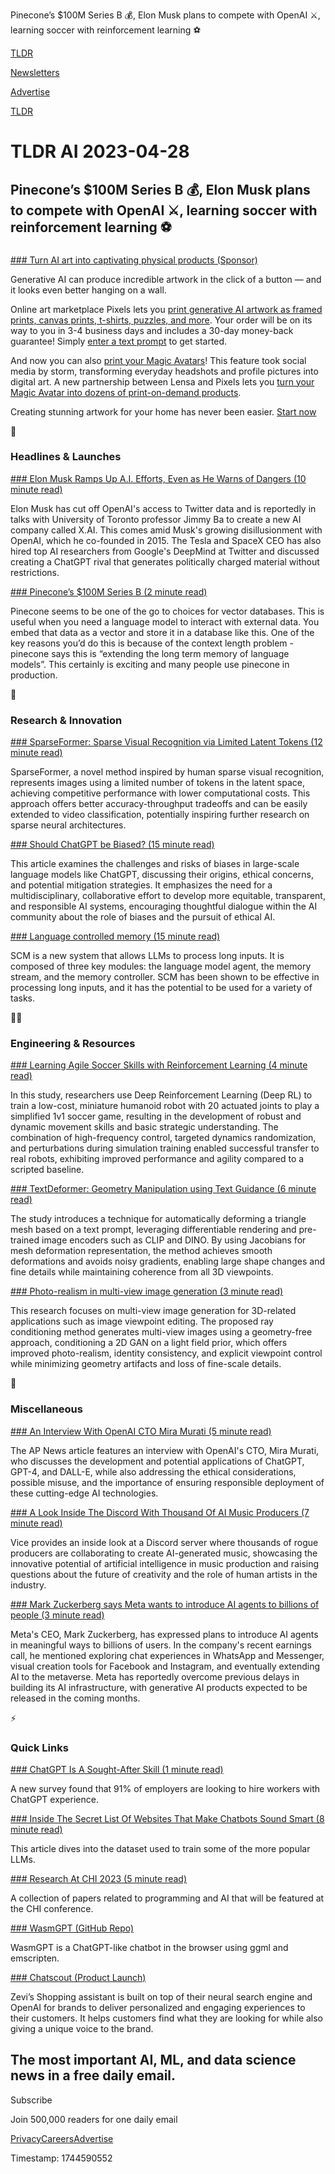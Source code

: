 Pinecone’s $100M Series B 💰, Elon Musk plans to compete with OpenAI ⚔️, learning soccer with reinforcement learning ⚽

[TLDR](/)

[Newsletters](/newsletters)

[Advertise](https://advertise.tldr.tech/)

[TLDR](/)

# TLDR AI 2023-04-28

## Pinecone’s $100M Series B 💰, Elon Musk plans to compete with OpenAI ⚔️, learning soccer with reinforcement learning ⚽

### 

[### Turn AI art into captivating physical products (Sponsor)](https://pixels.com/?utm_source=TLDR&amp;utm_medium=newsletter)

Generative AI can produce incredible artwork in the click of a button — and it looks even better hanging on a wall.

Online art marketplace Pixels lets you [print generative AI artwork as framed prints, canvas prints, t-shirts, puzzles, and more](https://pixels.com/print-ai-art?utm_source=TLDR&utm_medium=newsletter). Your order will be on its way to you in 3-4 business days and includes a 30-day money-back guarantee! Simply [enter a text prompt](https://pixels.com/print-ai-art?utm_source=TLDR&utm_medium=newsletter) to get started.

And now you can also [print your Magic Avatars](https://pixels.com/newsletters/display/lensa-prints.html?utm_source=TLDR&utm_medium=newsletter)! This feature took social media by storm, transforming everyday headshots and profile pictures into digital art. A new partnership between Lensa and Pixels lets you [turn your Magic Avatar into dozens of print-on-demand products](https://pixels.com/newsletters/display/lensa-prints.html?utm_source=TLDR&utm_medium=newsletter).

Creating stunning artwork for your home has never been easier. [Start now](https://pixels.com/print-ai-art?utm_source=TLDR&utm_medium=newsletter)

🚀

### Headlines & Launches

[### Elon Musk Ramps Up A.I. Efforts, Even as He Warns of Dangers (10 minute read)](https://www.nytimes.com/2023/04/27/technology/elon-musk-ai-openai.html?utm_source=tldrai)

Elon Musk has cut off OpenAI's access to Twitter data and is reportedly in talks with University of Toronto professor Jimmy Ba to create a new AI company called X.AI. This comes amid Musk's growing disillusionment with OpenAI, which he co-founded in 2015. The Tesla and SpaceX CEO has also hired top AI researchers from Google's DeepMind at Twitter and discussed creating a ChatGPT rival that generates politically charged material without restrictions.

[### Pinecone’s $100M Series B (2 minute read)](https://www.pinecone.io/learn/series-b/?utm_source=tldrai)

Pinecone seems to be one of the go to choices for vector databases. This is useful when you need a language model to interact with external data. You embed that data as a vector and store it in a database like this. One of the key reasons you’d do this is because of the context length problem - pinecone says this is “extending the long term memory of language models”. This certainly is exciting and many people use pinecone in production.

🧠

### Research & Innovation

[### SparseFormer: Sparse Visual Recognition via Limited Latent Tokens (12 minute read)](https://arxiv.org/abs/2304.03768?utm_source=tldrai)

SparseFormer, a novel method inspired by human sparse visual recognition, represents images using a limited number of tokens in the latent space, achieving competitive performance with lower computational costs. This approach offers better accuracy-throughput tradeoffs and can be easily extended to video classification, potentially inspiring further research on sparse neural architectures.

[### Should ChatGPT be Biased? (15 minute read)](https://arxiv.org/abs/2304.03738?utm_source=tldrai)

This article examines the challenges and risks of biases in large-scale language models like ChatGPT, discussing their origins, ethical concerns, and potential mitigation strategies. It emphasizes the need for a multidisciplinary, collaborative effort to develop more equitable, transparent, and responsible AI systems, encouraging thoughtful dialogue within the AI community about the role of biases and the pursuit of ethical AI.

[### Language controlled memory (15 minute read)](https://arxiv.org/abs/2304.13343?utm_source=tldrai)

SCM is a new system that allows LLMs to process long inputs. It is composed of three key modules: the language model agent, the memory stream, and the memory controller. SCM has been shown to be effective in processing long inputs, and it has the potential to be used for a variety of tasks.

👨‍💻

### Engineering & Resources

[### Learning Agile Soccer Skills with Reinforcement Learning (4 minute read)](https://sites.google.com/view/op3-soccer?pli=1?utm_source=tldrai)

In this study, researchers use Deep Reinforcement Learning (Deep RL) to train a low-cost, miniature humanoid robot with 20 actuated joints to play a simplified 1v1 soccer game, resulting in the development of robust and dynamic movement skills and basic strategic understanding. The combination of high-frequency control, targeted dynamics randomization, and perturbations during simulation training enabled successful transfer to real robots, exhibiting improved performance and agility compared to a scripted baseline.

[### TextDeformer: Geometry Manipulation using Text Guidance (6 minute read)](https://arxiv.org/abs/2304.13348?utm_source=tldrai)

The study introduces a technique for automatically deforming a triangle mesh based on a text prompt, leveraging differentiable rendering and pre-trained image encoders such as CLIP and DINO. By using Jacobians for mesh deformation representation, the method achieves smooth deformations and avoids noisy gradients, enabling large shape changes and fine details while maintaining coherence from all 3D viewpoints.

[### Photo-realism in multi-view image generation (3 minute read)](https://ray-cond.github.io/?utm_source=tldrai)

This research focuses on multi-view image generation for 3D-related applications such as image viewpoint editing. The proposed ray conditioning method generates multi-view images using a geometry-free approach, conditioning a 2D GAN on a light field prior, which offers improved photo-realism, identity consistency, and explicit viewpoint control while minimizing geometry artifacts and loss of fine-scale details.

🎁

### Miscellaneous

[### An Interview With OpenAI CTO Mira Murati (5 minute read)](https://apnews.com/article/openai-cto-mira-murati-chatgpt-gpt4-dalle-0e701dd406b4a1a2d625e779de0c5164?utm_source=tldrai)

The AP News article features an interview with OpenAI's CTO, Mira Murati, who discusses the development and potential applications of ChatGPT, GPT-4, and DALL-E, while also addressing the ethical considerations, possible misuse, and the importance of ensuring responsible deployment of these cutting-edge AI technologies.

[### A Look Inside The Discord With Thousand Of AI Music Producers (7 minute read)](https://www.vice.com/en/article/y3wdj7/inside-the-discord-where-thousands-of-rogue-producers-are-making-ai-music?utm_source=tldrai)

Vice provides an inside look at a Discord server where thousands of rogue producers are collaborating to create AI-generated music, showcasing the innovative potential of artificial intelligence in music production and raising questions about the future of creativity and the role of human artists in the industry.

[### Mark Zuckerberg says Meta wants to introduce AI agents to billions of people (3 minute read)](https://www.theverge.com/2023/4/26/23699633/mark-zuckerberg-meta-generative-ai-chatbots-instagram-facebook-whatsapp?utm_source=tldrai)

Meta's CEO, Mark Zuckerberg, has expressed plans to introduce AI agents in meaningful ways to billions of users. In the company's recent earnings call, he mentioned exploring chat experiences in WhatsApp and Messenger, visual creation tools for Facebook and Instagram, and eventually extending AI to the metaverse. Meta has reportedly overcome previous delays in building its AI infrastructure, with generative AI products expected to be released in the coming months.

⚡️

### Quick Links

[### ChatGPT Is A Sought-After Skill (1 minute read)](https://archive.ph/ghKO1?utm_source=tldrai)

A new survey found that 91% of employers are looking to hire workers with ChatGPT experience.

[### Inside The Secret List Of Websites That Make Chatbots Sound Smart (8 minute read)](https://archive.ph/aMdwq?utm_source=tldrai)

This article dives into the dataset used to train some of the more popular LLMs.

[### Research At CHI 2023 (5 minute read)](https://austinhenley.com/blog/futureofprogramming2023.html?utm_source=tldrai)

A collection of papers related to programming and AI that will be featured at the CHI conference.

[### WasmGPT (GitHub Repo)](https://github.com/lxe/wasm-gpt/tree/wasm-demo?utm_source=tldrai)

WasmGPT is a ChatGPT-like chatbot in the browser using ggml and emscripten.

[### Chatscout (Product Launch)](https://www.producthunt.com/posts/chatscout?utm_source=tldrai)

Zevi’s Shopping assistant is built on top of their neural search engine and OpenAI for brands to deliver personalized and engaging experiences to their customers. It helps customers find what they are looking for while also giving a unique voice to the brand.

## The most important AI, ML, and data science news in a free daily email.

Subscribe

Join 500,000 readers for one daily email

[Privacy](/privacy)[Careers](https://jobs.ashbyhq.com/tldr.tech)[Advertise](/ai/advertise)

Timestamp: 1744590552